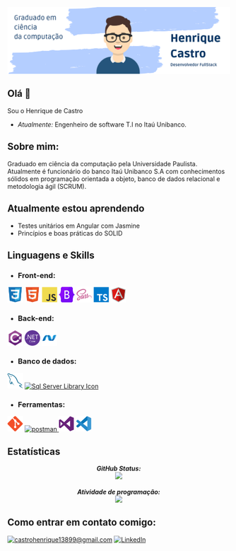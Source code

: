 ![alt text](https://github.com/HenriqueDeCastro/HenriqueDeCastro/blob/main/Banner%20git.png)
## Olá 👋

Sou o Henrique de Castro 
- <i>Atualmente:</i> Engenheiro de software T.I no Itaú Unibanco.

## Sobre mim:

Graduado em ciência da computação pela Universidade Paulista. Atualmente é funcionário do banco Itaú Unibanco S.A com conhecimentos sólidos em programação orientada a objeto, banco de dados relacional e metodologia ágil (SCRUM).
 
<!-- - Check out my Blog: [https://site.com](https://site.com)
- Know more about me: [About ](https://site.com/pages/about)
- Write to me: [castrohenrique13899@gmail.com](mailto:castrohenrique13899@gmail.com) -->

## Atualmente estou aprendendo
* Testes unitários em Angular com Jasmine 
* Princípios e boas práticas do SOLID 

## Linguagens e Skills
* <h3>Front-end:</h3>
<a href="" target="_blank"> <img src="https://raw.githubusercontent.com/devicons/devicon/master/icons/css3/css3-original.svg" alt="Css3" width="35"/></a>
<a href="" target="_blank"> <img src="https://raw.githubusercontent.com/devicons/devicon/master/icons/html5/html5-original.svg" alt="Html5" width="35"/></a>
<a href="" target="_blank"> <img src="https://raw.githubusercontent.com/devicons/devicon/master/icons/javascript/javascript-original.svg" alt="JavaScript" width="35"/></a>
<a href="" target="_blank"> <img src="https://raw.githubusercontent.com/devicons/devicon/master/icons/bootstrap/bootstrap-original.svg" alt="Bootstrap" width="35"/></a>
<a href="" target="_blank"> <img src="https://raw.githubusercontent.com/devicons/devicon/master/icons/sass/sass-original.svg" alt="Sass" width="35" height="35"/></a>
<a href="" target="_blank"> <img src="https://raw.githubusercontent.com/devicons/devicon/master/icons/typescript/typescript-original.svg" alt="Typescript" width="35"/></a>
<a href="" target="_blank"> <img src="https://raw.githubusercontent.com/devicons/devicon/master/icons/angularjs/angularjs-original.svg" alt="Angular" width="35"/></a>

* <h3>Back-end:</h3>
<a href="" target="_blank"> <img src="https://raw.githubusercontent.com/devicons/devicon/master/icons/csharp/csharp-original.svg" alt="Csharp" width="35"/></a>
<a href="" target="_blank"> <img src="https://raw.githubusercontent.com/devicons/devicon/master/icons/dotnetcore/dotnetcore-original.svg" alt="Dotnet Core" width="35"/></a>
<a href="" target="_blank"> <img src="https://raw.githubusercontent.com/devicons/devicon/master/icons/dot-net/dot-net-original.svg" alt="Dotnet" width="35"/></a>

* <h3>Banco de dados:</h3>
<a href="" target="_blank"> <img src="https://raw.githubusercontent.com/devicons/devicon/master/icons/mysql/mysql-original.svg" alt="MySQL" width="35"/></a>
<a href="https://www.freeiconspng.com/img/11377" title="Image from freeiconspng.com"><img src="https://www.freeiconspng.com/uploads/sql-server-icon-8.png" width="35" alt="Sql Server Library Icon"/></a>

* <h3>Ferramentas:</h3>
<a href="" target="_blank"> <img src="https://raw.githubusercontent.com/devicons/devicon/master/icons/git/git-original.svg" alt="Git" width="35"/></a>
<a href="" target="_blank"> <img src="https://www.vectorlogo.zone/logos/getpostman/getpostman-icon.svg" alt="postman" width="35"/>
<a href="" target="_blank"> <img src="https://raw.githubusercontent.com/devicons/devicon/master/icons/visualstudio/visualstudio-plain.svg" alt="VS Studio" width="35"/></a>
<a href="" target="_blank"> <img src="https://raw.githubusercontent.com/devicons/devicon/master/icons/vscode/vscode-original.svg" alt="VS Code" width="35"/></a>
<br>

## Estatísticas

<div>  
  <p align="center">
  <b><em>GitHub Status:</em></b> <br/>
    <img src="https://github-readme-streak-stats.herokuapp.com/?user=HenriqueDeCastro"&theme=novatorem /> <br/><br/>
  <b><em>Atividade de programação:</em></b> <br/>
    <img src="https://github-readme-stats.vercel.app/api/top-langs/?username=HenriqueDeCastro"/>
  </p>
</div>

## Como entrar em contato comigo:

<a href="mailto:castrohenrique13899@gmail.com">![castrohenrique13899@gmail.com](https://img.shields.io/badge/Gmail-D14836?style=for-the-badge&logo=gmail&logoColor=white)</a> <a href="https://www.linkedin.com/in/henrique-castro-782749178/">![LinkedIn](https://img.shields.io/badge/LinkedIn-0077B5?style=for-the-badge&logo=linkedin&logoColor=white)</a>
